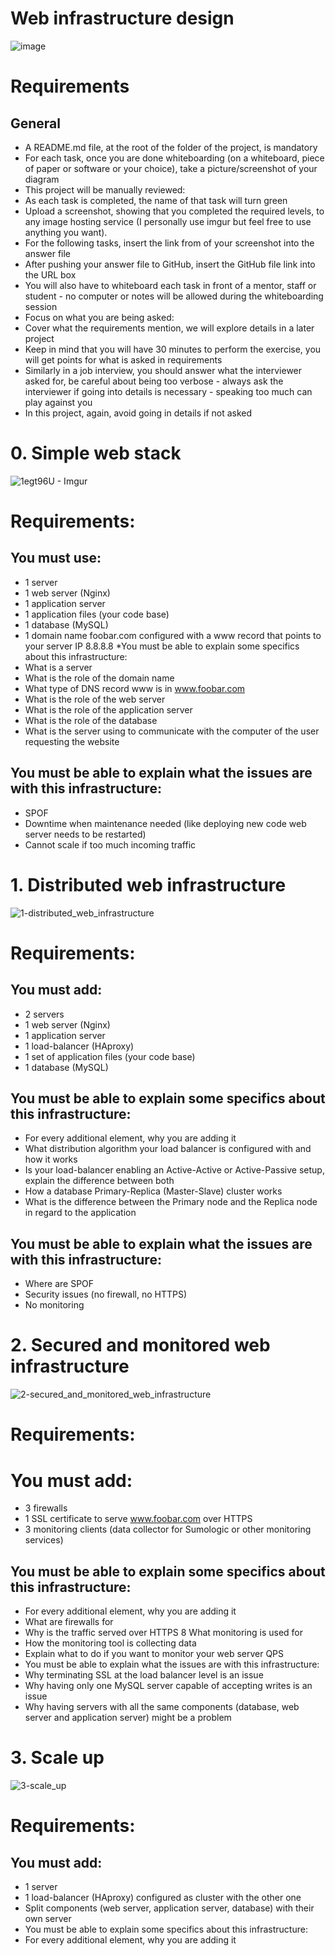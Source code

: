 # Web infrastructure design

![image](https://user-images.githubusercontent.com/24642339/221423495-c79471ea-8b5e-4c93-acc4-9414b99f107b.png)


# Requirements
## General
* A README.md file, at the root of the folder of the project, is mandatory
* For each task, once you are done whiteboarding (on a whiteboard, piece of paper or software or your choice), take a picture/screenshot of your diagram
* This project will be manually reviewed:
* As each task is completed, the name of that task will turn green
* Upload a screenshot, showing that you completed the required levels, to any image hosting service (I personally use imgur but feel free to use anything you want).
* For the following tasks, insert the link from of your screenshot into the answer file
* After pushing your answer file to GitHub, insert the GitHub file link into the URL box
* You will also have to whiteboard each task in front of a mentor, staff or student - no computer or notes will be allowed during the whiteboarding session
* Focus on what you are being asked:
* Cover what the requirements mention, we will explore details in a later project
* Keep in mind that you will have 30 minutes to perform the exercise, you will get points for what is asked in requirements
* Similarly in a job interview, you should answer what the interviewer asked for, be careful about being too verbose - always ask the interviewer if going into details is necessary - speaking too much can play against you
* In this project, again, avoid going in details if not asked

# 0. Simple web stack
![1egt96U - Imgur](https://user-images.githubusercontent.com/24642339/221438056-edb6dd83-41d8-40ca-89a9-51e37fc5ffb6.jpg)

# Requirements:

## You must use:
* 1 server
* 1 web server (Nginx)
* 1 application server
* 1 application files (your code base)
* 1 database (MySQL)
* 1 domain name foobar.com configured with a www record that points to your server IP 8.8.8.8
*You must be able to explain some specifics about this infrastructure:
* What is a server
* What is the role of the domain name
* What type of DNS record www is in www.foobar.com
* What is the role of the web server
* What is the role of the application server
* What is the role of the database
* What is the server using to communicate with the computer of the user requesting the website
## You must be able to explain what the issues are with this infrastructure:
* SPOF
* Downtime when maintenance needed (like deploying new code web server needs to be restarted)
* Cannot scale if too much incoming traffic

# 1. Distributed web infrastructure

![1-distributed_web_infrastructure](https://user-images.githubusercontent.com/24642339/221441885-fe20fef4-6f41-4c52-a4be-889778bd1460.PNG)


# Requirements:

## You must add:
* 2 servers
* 1 web server (Nginx)
* 1 application server
* 1 load-balancer (HAproxy)
* 1 set of application files (your code base)
* 1 database (MySQL)

## You must be able to explain some specifics about this infrastructure:
* For every additional element, why you are adding it
* What distribution algorithm your load balancer is configured with and how it works
* Is your load-balancer enabling an Active-Active or Active-Passive setup, explain the difference between both
* How a database Primary-Replica (Master-Slave) cluster works
* What is the difference between the Primary node and the Replica node in regard to the application
## You must be able to explain what the issues are with this infrastructure:
* Where are SPOF
* Security issues (no firewall, no HTTPS)
* No monitoring

# 2. Secured and monitored web infrastructure
![2-secured_and_monitored_web_infrastructure](https://user-images.githubusercontent.com/24642339/221444434-6da4e542-fa33-4479-a901-511d6a4ecb7a.PNG)

 # Requirements:

# You must add:
* 3 firewalls
* 1 SSL certificate to serve www.foobar.com over HTTPS
* 3 monitoring clients (data collector for Sumologic or other monitoring services)
## You must be able to explain some specifics about this infrastructure:
* For every additional element, why you are adding it
* What are firewalls for
* Why is the traffic served over HTTPS
8 What monitoring is used for
* How the monitoring tool is collecting data
* Explain what to do if you want to monitor your web server QPS
* You must be able to explain what the issues are with this infrastructure:
* Why terminating SSL at the load balancer level is an issue
* Why having only one MySQL server capable of accepting writes is an issue
* Why having servers with all the same components (database, web server and application server) might be a problem

# 3. Scale up
![3-scale_up](https://user-images.githubusercontent.com/24642339/221446114-b9ecc74c-37ff-4db1-963a-09ac283b5bd9.PNG)

# Requirements:

## You must add:
* 1 server
* 1 load-balancer (HAproxy) configured as cluster with the other one
* Split components (web server, application server, database) with their own server
* You must be able to explain some specifics about this infrastructure:
* For every additional element, why you are adding it

